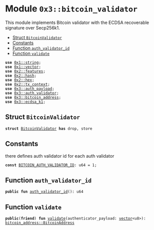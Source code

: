 
<a name="0x3_bitcoin_validator"></a>

# Module `0x3::bitcoin_validator`

This module implements Bitcoin validator with the ECDSA recoverable signature over Secp256k1.


-  [Struct `BitcoinValidator`](#0x3_bitcoin_validator_BitcoinValidator)
-  [Constants](#@Constants_0)
-  [Function `auth_validator_id`](#0x3_bitcoin_validator_auth_validator_id)
-  [Function `validate`](#0x3_bitcoin_validator_validate)


<pre><code><b>use</b> <a href="">0x1::string</a>;
<b>use</b> <a href="">0x1::vector</a>;
<b>use</b> <a href="">0x2::features</a>;
<b>use</b> <a href="">0x2::hash</a>;
<b>use</b> <a href="">0x2::hex</a>;
<b>use</b> <a href="">0x2::tx_context</a>;
<b>use</b> <a href="auth_payload.md#0x3_auth_payload">0x3::auth_payload</a>;
<b>use</b> <a href="auth_validator.md#0x3_auth_validator">0x3::auth_validator</a>;
<b>use</b> <a href="bitcoin_address.md#0x3_bitcoin_address">0x3::bitcoin_address</a>;
<b>use</b> <a href="ecdsa_k1.md#0x3_ecdsa_k1">0x3::ecdsa_k1</a>;
</code></pre>



<a name="0x3_bitcoin_validator_BitcoinValidator"></a>

## Struct `BitcoinValidator`



<pre><code><b>struct</b> <a href="bitcoin_validator.md#0x3_bitcoin_validator_BitcoinValidator">BitcoinValidator</a> <b>has</b> drop, store
</code></pre>



<a name="@Constants_0"></a>

## Constants


<a name="0x3_bitcoin_validator_BITCOIN_AUTH_VALIDATOR_ID"></a>

there defines auth validator id for each auth validator


<pre><code><b>const</b> <a href="bitcoin_validator.md#0x3_bitcoin_validator_BITCOIN_AUTH_VALIDATOR_ID">BITCOIN_AUTH_VALIDATOR_ID</a>: u64 = 1;
</code></pre>



<a name="0x3_bitcoin_validator_auth_validator_id"></a>

## Function `auth_validator_id`



<pre><code><b>public</b> <b>fun</b> <a href="bitcoin_validator.md#0x3_bitcoin_validator_auth_validator_id">auth_validator_id</a>(): u64
</code></pre>



<a name="0x3_bitcoin_validator_validate"></a>

## Function `validate`



<pre><code><b>public</b>(<b>friend</b>) <b>fun</b> <a href="bitcoin_validator.md#0x3_bitcoin_validator_validate">validate</a>(authenticator_payload: <a href="">vector</a>&lt;u8&gt;): <a href="bitcoin_address.md#0x3_bitcoin_address_BitcoinAddress">bitcoin_address::BitcoinAddress</a>
</code></pre>
